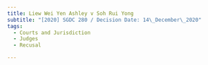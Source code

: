 ```yaml
---
title: Liew Wei Yen Ashley v Soh Rui Yong
subtitle: "[2020] SGDC 280 / Decision Date: 14\_December\_2020"
tags:
  - Courts and Jurisdiction
  - Judges
  - Recusal

---
```

